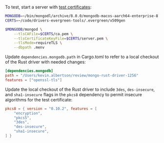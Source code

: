 To test, start a server with [test certificates](https://github.com/mongodb-labs/drivers-evergreen-tools/tree/93b20d9660fa5ef82b63d541d5a6f86f80ba4503/.evergreen/x509gen):

```bash
MONGODB=~/bin/mongodl/archive/8.0.0/mongodb-macos-aarch64-enterprise-8.0.0/bin/
CERTS=~/code/drivers-evergreen-tools/.evergreen/x509gen

$MONGODB/mongod \
    --tlsCAFile=$CERTS/ca.pem \
    --tlsCertificateKeyFile=$CERTS/server.pem \
    --tlsMode=requireTLS \
    --dbpath .menv
```

Update `dependencies.mongodb.path` in Cargo.toml to refer to a local checkout of the Rust driver with needed changes:

```toml
[dependencies.mongodb]
path = "/Users/kevin.albertson/review/mongo-rust-driver-1256"
features = ["openssl-tls"]
```

Update the local checkout of the Rust driver to include `3des`, `des-insecure`, and `sha1-insecure` flags in the `pkcs8` dependency to permit insecure algorithms for the test certificate:

```toml
pkcs8 = { version = "0.10.2", features = [
    "encryption",
    "pkcs5",
    "3des",
    "des-insecure",
    "sha1-insecure",
] }
```
